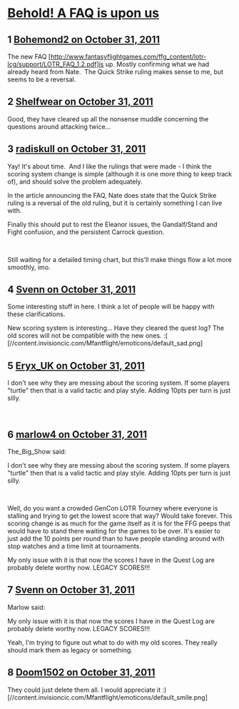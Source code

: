 # [Behold! A FAQ is upon us](https://community.fantasyflightgames.com/topic/55574-behold-a-faq-is-upon-us/)

## 1 [Bohemond2 on October 31, 2011](https://community.fantasyflightgames.com/topic/55574-behold-a-faq-is-upon-us/?do=findComment&comment=549679)

The new FAQ [http://www.fantasyflightgames.com/ffg_content/lotr-lcg/support/LOTR_FAQ_1.2.pdf]is up. Mostly confirming what we had already heard from Nate.  The Quick Strike ruling makes sense to me, but seems to be a reversal.

## 2 [Shelfwear on October 31, 2011](https://community.fantasyflightgames.com/topic/55574-behold-a-faq-is-upon-us/?do=findComment&comment=549685)

Good, they have cleared up all the nonsense muddle concerning the questions around attacking twice...

## 3 [radiskull on October 31, 2011](https://community.fantasyflightgames.com/topic/55574-behold-a-faq-is-upon-us/?do=findComment&comment=549687)

Yay! It's about time.  And I like the rulings that were made - I think the scoring system change is simple (although it is one more thing to keep track of), and should solve the problem adequately.

In the article announcing the FAQ, Nate does state that the Quick Strike ruling is a reversal of the old ruling, but it is certainly something I can live with.

Finally this should put to rest the Eleanor issues, the Gandalf/Stand and Fight confusion, and the persistent Carrock question.

 

Still waiting for a detailed timing chart, but this'll make things flow a lot more smoothly, imo.

## 4 [Svenn on October 31, 2011](https://community.fantasyflightgames.com/topic/55574-behold-a-faq-is-upon-us/?do=findComment&comment=549695)

Some interesting stuff in here. I think a lot of people will be happy with these clarifications.

New scoring system is interesting... Have they cleared the quest log? The old scores will not be compatible with the new ones. :( [//content.invisioncic.com/Mfantflight/emoticons/default_sad.png]

## 5 [Eryx_UK on October 31, 2011](https://community.fantasyflightgames.com/topic/55574-behold-a-faq-is-upon-us/?do=findComment&comment=549751)

I don't see why they are messing about the scoring system. If some players "turtle" then that is a valid tactic and play style. Adding 10pts per turn is just silly. 

 

## 6 [marlow4 on October 31, 2011](https://community.fantasyflightgames.com/topic/55574-behold-a-faq-is-upon-us/?do=findComment&comment=549762)

The_Big_Show said:

I don't see why they are messing about the scoring system. If some players "turtle" then that is a valid tactic and play style. Adding 10pts per turn is just silly. 

 



Well, do you want a crowded GenCon LOTR Tourney where everyone is stalling and trying to get the lowest score that way? Would take forever. This scoring change is as much for the game itself as it is for the FFG peeps that would have to stand there waiting for the games to be over. It's easier to just add the 10 points per round than to have people standing around with stop watches and a time limit at tournaments.

My only issue with it is that now the scores I have in the Quest Log are probably delete worthy now. LEGACY SCORES!!!

## 7 [Svenn on October 31, 2011](https://community.fantasyflightgames.com/topic/55574-behold-a-faq-is-upon-us/?do=findComment&comment=549781)

Marlow said:

My only issue with it is that now the scores I have in the Quest Log are probably delete worthy now. LEGACY SCORES!!!



Yeah, I'm trying to figure out what to do with my old scores. They really should mark them as legacy or something.

## 8 [Doom1502 on October 31, 2011](https://community.fantasyflightgames.com/topic/55574-behold-a-faq-is-upon-us/?do=findComment&comment=549816)

They could just delete them all. I would appreciate it :) [//content.invisioncic.com/Mfantflight/emoticons/default_smile.png]

